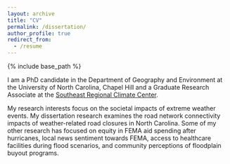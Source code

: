 ```yaml
---
layout: archive
title: "CV"
permalink: /dissertation/
author_profile: true
redirect_from:
  - /resume
---
```


{% include base_path %}

I am a PhD candidate in the Department of Geography and Environment at the University of North Carolina, Chapel Hill and a Graduate Research Associate at the [Southeast Regional Climate Center](https://sercc.com/). 

My research interests focus on the societal impacts of extreme weather events. My dissertation research examines the road network connectivity impacts of weather-related road closures in North Carolina. Some of my other research has focused on equity in FEMA aid spending after hurricanes, local news sentiment towards FEMA, access to healthcare facilities during flood scenarios, and community perceptions of floodplain buyout programs. 


